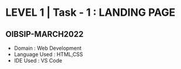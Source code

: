# LEVEL 1 | Task - 1 : LANDING PAGE  
## OIBSIP-MARCH2022
- Domain : Web Development
- Language Used : HTML,CSS
- IDE Used : VS Code


